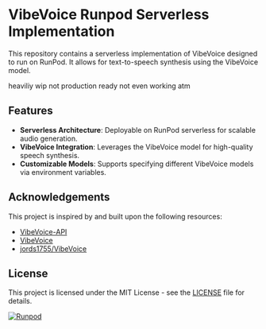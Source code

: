# VibeVoice Runpod Serverless Implementation

This repository contains a serverless implementation of VibeVoice designed to run on RunPod. It allows for text-to-speech synthesis using the VibeVoice model.

heaviliy wip not production ready not even working atm

## Features

*   **Serverless Architecture**: Deployable on RunPod serverless for scalable audio generation.
*   **VibeVoice Integration**: Leverages the VibeVoice model for high-quality speech synthesis.
*   **Customizable Models**: Supports specifying different VibeVoice models via environment variables.

## Acknowledgements

This project is inspired by and built upon the following resources:

*   [VibeVoice-API](https://github.com/vibevoice-community/VibeVoice-API)
*   [VibeVoice](https://github.com/vibevoice-community/VibeVoice)
*   [jords1755/VibeVoice](https://github.com/jords1755/VibeVoice)

## License

This project is licensed under the MIT License - see the [LICENSE](LICENSE) file for details.

[![Runpod](https://api.runpod.io/badge/earetaurus/vibevoice-runpod)](https://console.runpod.io/hub/earetaurus/vibevoice-runpod)